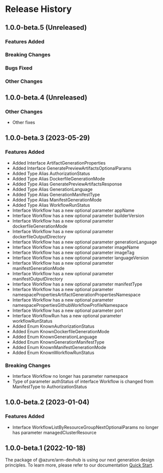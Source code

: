 # Release History

## 1.0.0-beta.5 (Unreleased)

### Features Added

### Breaking Changes

### Bugs Fixed

### Other Changes

## 1.0.0-beta.4 (Unreleased)

### Other Changes

  - Other fixes

## 1.0.0-beta.3 (2023-05-29)
    
### Features Added

  - Added Interface ArtifactGenerationProperties
  - Added Interface GeneratePreviewArtifactsOptionalParams
  - Added Type Alias AuthorizationStatus
  - Added Type Alias DockerfileGenerationMode
  - Added Type Alias GeneratePreviewArtifactsResponse
  - Added Type Alias GenerationLanguage
  - Added Type Alias GenerationManifestType
  - Added Type Alias ManifestGenerationMode
  - Added Type Alias WorkflowRunStatus
  - Interface Workflow has a new optional parameter appName
  - Interface Workflow has a new optional parameter builderVersion
  - Interface Workflow has a new optional parameter dockerfileGenerationMode
  - Interface Workflow has a new optional parameter dockerfileOutputDirectory
  - Interface Workflow has a new optional parameter generationLanguage
  - Interface Workflow has a new optional parameter imageName
  - Interface Workflow has a new optional parameter imageTag
  - Interface Workflow has a new optional parameter languageVersion
  - Interface Workflow has a new optional parameter manifestGenerationMode
  - Interface Workflow has a new optional parameter manifestOutputDirectory
  - Interface Workflow has a new optional parameter manifestType
  - Interface Workflow has a new optional parameter namespacePropertiesArtifactGenerationPropertiesNamespace
  - Interface Workflow has a new optional parameter namespacePropertiesGithubWorkflowProfileNamespace
  - Interface Workflow has a new optional parameter port
  - Interface WorkflowRun has a new optional parameter workflowRunStatus
  - Added Enum KnownAuthorizationStatus
  - Added Enum KnownDockerfileGenerationMode
  - Added Enum KnownGenerationLanguage
  - Added Enum KnownGenerationManifestType
  - Added Enum KnownManifestGenerationMode
  - Added Enum KnownWorkflowRunStatus

### Breaking Changes

  - Interface Workflow no longer has parameter namespace
  - Type of parameter authStatus of interface Workflow is changed from ManifestType to AuthorizationStatus
    
    
## 1.0.0-beta.2 (2023-01-04)
    
### Features Added

  - Interface WorkflowListByResourceGroupNextOptionalParams no longer has parameter managedClusterResource
    
    
## 1.0.0-beta.1 (2022-10-18)

The package of @azure/arm-devhub is using our next generation design principles. To learn more, please refer to our documentation [Quick Start](https://aka.ms/azsdk/js/mgmt/quickstart ).
